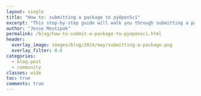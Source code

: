 ```yaml
---
layout: single
title: "How to: submitting a package to pyOpenSci"
excerpt: "This step-by-step guide will walk you through submitting a package to pyOpenSci's open peer review process."
author: "Jesse Mostipak"
permalink: /blog/how-to-submit-a-package-to-pyopensci.html
header:
  overlay_image: images/blog/2024/may/submitting-a-package.png
  overlay_filter: 0.6
categories:
  - blog-post
  - community
classes: wide
toc: true
comments: true
---
```

